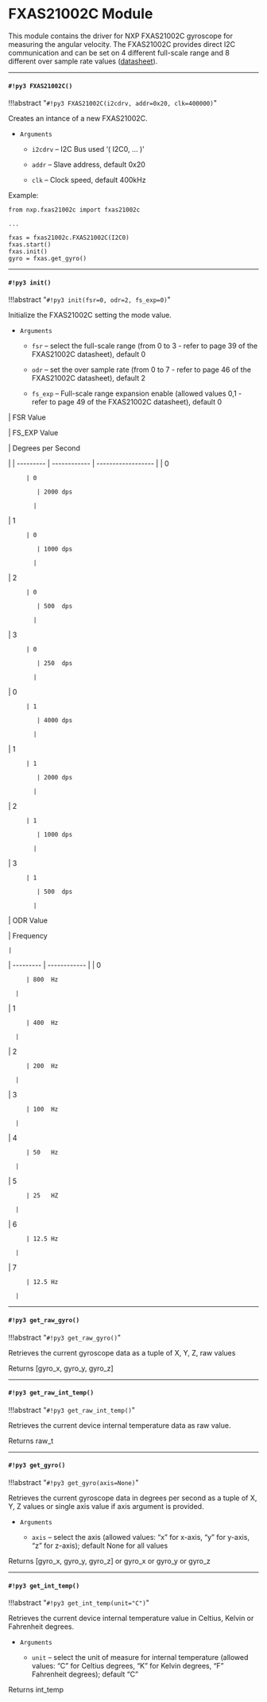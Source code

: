 # FXAS21002C Module

This module contains the driver for NXP FXAS21002C gyroscope for measuring the angular velocity.
The FXAS21002C provides direct I2C communication and can be set on 4 different full-scale range and 8 different over sample rate values  ([datasheet](http://www.nxp.com/assets/documents/data/en/data-sheets/FXAS21002.pdf)).


---
#### `#!py3 FXAS21002C()`

!!!abstract "`#!py3 FXAS21002C(i2cdrv, addr=0x20, clk=400000)`"

Creates an intance of a new FXAS21002C.


* ```Arguments```

    
    * ```i2cdrv``` – I2C Bus used ‘( I2C0, … )’


    * ```addr``` – Slave address, default 0x20


    * ```clk``` – Clock speed, default 400kHz


Example:

```
from nxp.fxas21002c import fxas21002c

...

fxas = fxas21002c.FXAS21002C(I2C0)
fxas.start()
fxas.init()
gyro = fxas.get_gyro()
```


---
#### `#!py3 init()`

!!!abstract "`#!py3 init(fsr=0, odr=2, fs_exp=0)`"

Initialize the FXAS21002C setting the mode value.


* ```Arguments```

    
    * ```fsr``` – select the full-scale range (from 0 to 3 - refer to page 39 of the FXAS21002C datasheet), default 0


    * ```odr``` – set the over sample rate (from 0 to 7 - refer to page 46 of the FXAS21002C datasheet), default 2


    * ```fs_exp``` – Full-scale range expansion enable (allowed values 0,1 - refer to page 49 of the FXAS21002C datasheet), default 0


| FSR Value

 | FS_EXP Value

 | Degrees per Second

 |
| --------- | ------------ | ------------------ |
| 0

         | 0

            | 2000 dps

           |
| 1

         | 0

            | 1000 dps

           |
| 2

         | 0

            | 500  dps

           |
| 3

         | 0

            | 250  dps

           |
| 0

         | 1

            | 4000 dps

           |
| 1

         | 1

            | 2000 dps

           |
| 2

         | 1

            | 1000 dps

           |
| 3

         | 1

            | 500  dps

           |
| ODR Value

 | Frequency

    |
| --------- | ------------ |
| 0

         | 800  Hz

      |
| 1

         | 400  Hz

      |
| 2

         | 200  Hz

      |
| 3

         | 100  Hz

      |
| 4

         | 50   Hz

      |
| 5

         | 25   HZ

      |
| 6

         | 12.5 Hz

      |
| 7

         | 12.5 Hz

      |

---
#### `#!py3 get_raw_gyro()`

!!!abstract "`#!py3 get_raw_gyro()`"

Retrieves the current gyroscope data as a tuple of X, Y, Z, raw values

Returns [gyro_x, gyro_y, gyro_z]


---
#### `#!py3 get_raw_int_temp()`

!!!abstract "`#!py3 get_raw_int_temp()`"

Retrieves the current device internal temperature data as raw value.

Returns raw_t


---
#### `#!py3 get_gyro()`

!!!abstract "`#!py3 get_gyro(axis=None)`"

Retrieves the current gyroscope data in degrees per second as a tuple of X, Y, Z values or single axis value if axis argument is provided.


* ```Arguments```

    
    * ```axis``` – select the axis (allowed values: “x” for x-axis, “y” for y-axis, “z” for z-axis); default None for all values


Returns [gyro_x, gyro_y, gyro_z] or gyro_x or gyro_y or gyro_z


---
#### `#!py3 get_int_temp()`

!!!abstract "`#!py3 get_int_temp(unit="C")`"

Retrieves the current device internal temperature value in Celtius, Kelvin or Fahrenheit degrees.


* ```Arguments```

    
    * ```unit``` – select the unit of measure for internal temperature (allowed values: “C” for Celtius degrees, “K” for Kelvin degrees, “F” Fahrenheit degrees); default “C”


Returns int_temp
